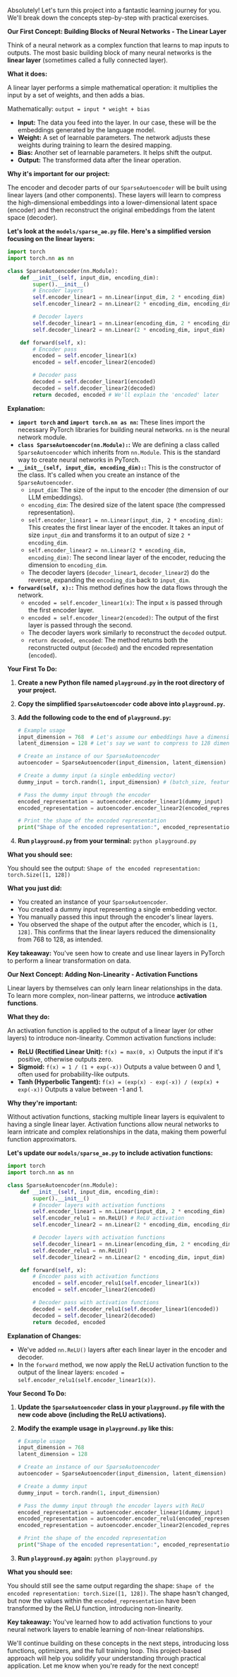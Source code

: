 Absolutely! Let's turn this project into a fantastic learning journey for you. We'll break down the concepts step-by-step with practical exercises.

**Our First Concept: Building Blocks of Neural Networks - The Linear Layer**

Think of a neural network as a complex function that learns to map inputs to outputs. The most basic building block of many neural networks is the **linear layer** (sometimes called a fully connected layer).

**What it does:**

A linear layer performs a simple mathematical operation: it multiplies the input by a set of weights, and then adds a bias.

Mathematically: `output = input * weight + bias`

-   **Input:** The data you feed into the layer. In our case, these will be the embeddings generated by the language model.
-   **Weight:** A set of learnable parameters. The network adjusts these weights during training to learn the desired mapping.
-   **Bias:** Another set of learnable parameters. It helps shift the output.
-   **Output:** The transformed data after the linear operation.

**Why it's important for our project:**

The encoder and decoder parts of our `SparseAutoencoder` will be built using linear layers (and other components). These layers will learn to compress the high-dimensional embeddings into a lower-dimensional latent space (encoder) and then reconstruct the original embeddings from the latent space (decoder).

**Let's look at the `models/sparse_ae.py` file. Here's a simplified version focusing on the linear layers:**

```python
import torch
import torch.nn as nn

class SparseAutoencoder(nn.Module):
    def __init__(self, input_dim, encoding_dim):
        super().__init__()
        # Encoder layers
        self.encoder_linear1 = nn.Linear(input_dim, 2 * encoding_dim)
        self.encoder_linear2 = nn.Linear(2 * encoding_dim, encoding_dim)

        # Decoder layers
        self.decoder_linear1 = nn.Linear(encoding_dim, 2 * encoding_dim)
        self.decoder_linear2 = nn.Linear(2 * encoding_dim, input_dim)

    def forward(self, x):
        # Encoder pass
        encoded = self.encoder_linear1(x)
        encoded = self.encoder_linear2(encoded)

        # Decoder pass
        decoded = self.decoder_linear1(encoded)
        decoded = self.decoder_linear2(decoded)
        return decoded, encoded # We'll explain the 'encoded' later
```

**Explanation:**

-   **`import torch` and `import torch.nn as nn`:** These lines import the necessary PyTorch libraries for building neural networks. `nn` is the neural network module.
-   **`class SparseAutoencoder(nn.Module):`:** We are defining a class called `SparseAutoencoder` which inherits from `nn.Module`. This is the standard way to create neural networks in PyTorch.
-   **`__init__(self, input_dim, encoding_dim):`:** This is the constructor of the class. It's called when you create an instance of the `SparseAutoencoder`.
    -   `input_dim`: The size of the input to the encoder (the dimension of our LLM embeddings).
    -   `encoding_dim`: The desired size of the latent space (the compressed representation).
    -   `self.encoder_linear1 = nn.Linear(input_dim, 2 * encoding_dim)`: This creates the first linear layer of the encoder. It takes an input of size `input_dim` and transforms it to an output of size `2 * encoding_dim`.
    -   `self.encoder_linear2 = nn.Linear(2 * encoding_dim, encoding_dim)`: The second linear layer of the encoder, reducing the dimension to `encoding_dim`.
    -   The decoder layers (`decoder_linear1`, `decoder_linear2`) do the reverse, expanding the `encoding_dim` back to `input_dim`.
-   **`forward(self, x):`:** This method defines how the data flows through the network.
    -   `encoded = self.encoder_linear1(x)`: The input `x` is passed through the first encoder layer.
    -   `encoded = self.encoder_linear2(encoded)`: The output of the first layer is passed through the second.
    -   The decoder layers work similarly to reconstruct the `decoded` output.
    -   `return decoded, encoded`: The method returns both the reconstructed output (`decoded`) and the encoded representation (`encoded`).

**Your First To Do:**

1. **Create a new Python file named `playground.py` in the root directory of your project.**
2. **Copy the simplified `SparseAutoencoder` code above into `playground.py`.**
3. **Add the following code to the end of `playground.py`:**

    ```python
    # Example usage
    input_dimension = 768  # Let's assume our embeddings have a dimension of 768
    latent_dimension = 128 # Let's say we want to compress to 128 dimensions

    # Create an instance of our SparseAutoencoder
    autoencoder = SparseAutoencoder(input_dimension, latent_dimension)

    # Create a dummy input (a single embedding vector)
    dummy_input = torch.randn(1, input_dimension) # (batch_size, feature_size)

    # Pass the dummy input through the encoder
    encoded_representation = autoencoder.encoder_linear1(dummy_input)
    encoded_representation = autoencoder.encoder_linear2(encoded_representation)

    # Print the shape of the encoded representation
    print("Shape of the encoded representation:", encoded_representation.shape)
    ```

4. **Run `playground.py` from your terminal:** `python playground.py`

**What you should see:**

You should see the output: `Shape of the encoded representation: torch.Size([1, 128])`

**What you just did:**

-   You created an instance of your `SparseAutoencoder`.
-   You created a dummy input representing a single embedding vector.
-   You manually passed this input through the encoder's linear layers.
-   You observed the shape of the output after the encoder, which is `[1, 128]`. This confirms that the linear layers reduced the dimensionality from 768 to 128, as intended.

**Key takeaway:** You've seen how to create and use linear layers in PyTorch to perform a linear transformation on data.

**Our Next Concept: Adding Non-Linearity - Activation Functions**

Linear layers by themselves can only learn linear relationships in the data. To learn more complex, non-linear patterns, we introduce **activation functions**.

**What they do:**

An activation function is applied to the output of a linear layer (or other layers) to introduce non-linearity. Common activation functions include:

-   **ReLU (Rectified Linear Unit):** `f(x) = max(0, x)` Outputs the input if it's positive, otherwise outputs zero.
-   **Sigmoid:** `f(x) = 1 / (1 + exp(-x))` Outputs a value between 0 and 1, often used for probability-like outputs.
-   **Tanh (Hyperbolic Tangent):** `f(x) = (exp(x) - exp(-x)) / (exp(x) + exp(-x))` Outputs a value between -1 and 1.

**Why they're important:**

Without activation functions, stacking multiple linear layers is equivalent to having a single linear layer. Activation functions allow neural networks to learn intricate and complex relationships in the data, making them powerful function approximators.

**Let's update our `models/sparse_ae.py` to include activation functions:**

```python
import torch
import torch.nn as nn

class SparseAutoencoder(nn.Module):
    def __init__(self, input_dim, encoding_dim):
        super().__init__()
        # Encoder layers with activation functions
        self.encoder_linear1 = nn.Linear(input_dim, 2 * encoding_dim)
        self.encoder_relu1 = nn.ReLU() # ReLU activation
        self.encoder_linear2 = nn.Linear(2 * encoding_dim, encoding_dim)

        # Decoder layers with activation functions
        self.decoder_linear1 = nn.Linear(encoding_dim, 2 * encoding_dim)
        self.decoder_relu1 = nn.ReLU()
        self.decoder_linear2 = nn.Linear(2 * encoding_dim, input_dim)

    def forward(self, x):
        # Encoder pass with activation functions
        encoded = self.encoder_relu1(self.encoder_linear1(x))
        encoded = self.encoder_linear2(encoded)

        # Decoder pass with activation functions
        decoded = self.decoder_relu1(self.decoder_linear1(encoded))
        decoded = self.decoder_linear2(decoded)
        return decoded, encoded
```

**Explanation of Changes:**

-   We've added `nn.ReLU()` layers after each linear layer in the encoder and decoder.
-   In the `forward` method, we now apply the ReLU activation function to the output of the linear layers: `encoded = self.encoder_relu1(self.encoder_linear1(x))`.

**Your Second To Do:**

1. **Update the `SparseAutoencoder` class in your `playground.py` file with the new code above (including the ReLU activations).**
2. **Modify the example usage in `playground.py` like this:**

    ```python
    # Example usage
    input_dimension = 768
    latent_dimension = 128

    # Create an instance of our SparseAutoencoder
    autoencoder = SparseAutoencoder(input_dimension, latent_dimension)

    # Create a dummy input
    dummy_input = torch.randn(1, input_dimension)

    # Pass the dummy input through the encoder layers with ReLU
    encoded_representation = autoencoder.encoder_linear1(dummy_input)
    encoded_representation = autoencoder.encoder_relu1(encoded_representation) # Apply ReLU
    encoded_representation = autoencoder.encoder_linear2(encoded_representation)

    # Print the shape of the encoded representation
    print("Shape of the encoded representation:", encoded_representation.shape)
    ```

3. **Run `playground.py` again:** `python playground.py`

**What you should see:**

You should still see the same output regarding the shape: `Shape of the encoded representation: torch.Size([1, 128])`. The shape hasn't changed, but now the values within the `encoded_representation` have been transformed by the ReLU function, introducing non-linearity.

**Key takeaway:** You've learned how to add activation functions to your neural network layers to enable learning of non-linear relationships.

We'll continue building on these concepts in the next steps, introducing loss functions, optimizers, and the full training loop. This project-based approach will help you solidify your understanding through practical application. Let me know when you're ready for the next concept!
